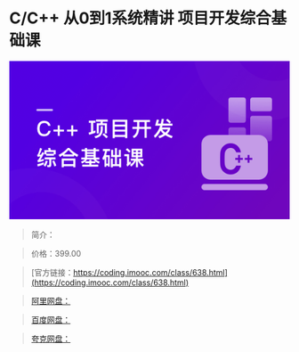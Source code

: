 # C/C++ 从0到1系统精讲 项目开发综合基础课

![img](../../assets/63f3349609a5b45c05400304.png)

> 简介：

> 价格：399.00

> [官方链接：https://coding.imooc.com/class/638.html](https://coding.imooc.com/class/638.html)

> [阿里网盘：]()

> [百度网盘：]()

> [夸克网盘：]()
